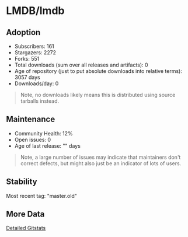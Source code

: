 # LMDB/lmdb

## Adoption

- Subscribers: 161
- Stargazers: 2272
- Forks: 551
- Total downloads (sum over all releases and artifacts): 0
- Age of repository (just to put absolute downloads into relative terms): 3057 days
- Downloads/day: 0

> Note, no downloads likely means this is distributed using source tarballs instead.

## Maintenance

- Community Health: 12%
- Open issues: 0
- Age of last release: "<No Releases>" days

> Note, a large number of issues may indicate that maintainers don't correct defects, but might also
> just be an indicator of lots of users.

## Stability

Most recent tag: "master.old"

## More Data

[Detailed Gitstats](/bazel-catalog/gitstats/LMDB/lmdb)

